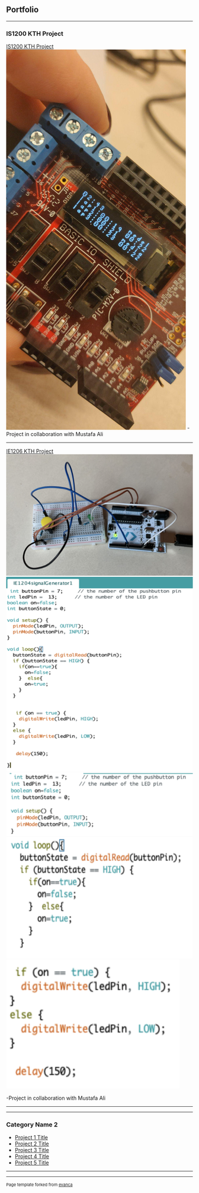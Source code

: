 ## Portfolio

---

### IS1200 KTH Project

[IS1200 KTH Project](/sample_page)
<img src="images/91419981_536782770375282_1497014518922870784_n.jpg"/>
-Project in collaboration with Mustafa Ali

---
[IE1206 KTH Project](/pdf/sample_presentation.pdf)
<img src="images/inbyggd.PNG"/>
<img src="images/kod1.PNG"/>
<img src="images/kod2.PNG"/>
<img src="images/kod3.PNG"/>
<img src="images/kod4.PNG"/>

-Project in collaboration with Mustafa Ali

---

---

### Category Name 2

- [Project 1 Title](http://example.com/)
- [Project 2 Title](http://example.com/)
- [Project 3 Title](http://example.com/)
- [Project 4 Title](http://example.com/)
- [Project 5 Title](http://example.com/)

---




---
<p style="font-size:11px">Page template forked from <a href="https://github.com/evanca/quick-portfolio">evanca</a></p>
<!-- Remove above link if you don't want to attibute -->
